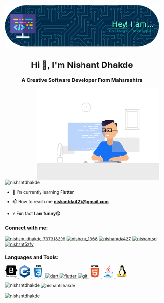 ![logo](./github-header-image.png)
<h1 align="center">Hi 👋, I'm Nishant Dhakde</h1>
<h3 align="center">A Creative Software Developer From Maharashtra</h3>

<img align="right" alt="coding" width="400" src="https://github.com/nishantdhakde/practice1/blob/master/68747470733a2f2f616e616c7974696373696e6469616d61672e636f6d2f77702d636f6e74656e742f75706c6f6164732f323031382f31322f646576656c6f7065722d6472696262626c652e676966.gif?raw=true">

<p align="left"> <img src="https://komarev.com/ghpvc/?username=nishantdhakde&label=Profile%20views&color=0e75b6&style=flat" alt="nishantdhakde" /> </p>

- 🌱 I’m currently learning **Flutter**

- 📫 How to reach me **nishantda427@gmail.com**

- ⚡ Fun fact **I am funny😛**

<h3 align="left">Connect with me:</h3>
<p align="left">
<a href="https://linkedin.com/in/nishant-dhakde-737313209" target="blank"><img align="center" src="https://raw.githubusercontent.com/rahuldkjain/github-profile-readme-generator/master/src/images/icons/Social/linked-in-alt.svg" alt="nishant-dhakde-737313209" height="30" width="40" /></a>
<a href="https://instagram.com/nishant_1368" target="blank"><img align="center" src="https://raw.githubusercontent.com/rahuldkjain/github-profile-readme-generator/master/src/images/icons/Social/instagram.svg" alt="nishant_1368" height="30" width="40" /></a>
<a href="https://www.codechef.com/users/nishantda427" target="blank"><img align="center" src="https://cdn.jsdelivr.net/npm/simple-icons@3.1.0/icons/codechef.svg" alt="nishantda427" height="30" width="40" /></a>
<a href="https://www.leetcode.com/nishantsd" target="blank"><img align="center" src="https://raw.githubusercontent.com/rahuldkjain/github-profile-readme-generator/master/src/images/icons/Social/leet-code.svg" alt="nishantsd" height="30" width="40" /></a>
<a href="https://auth.geeksforgeeks.org/user/nishant5zfv" target="blank"><img align="center" src="https://raw.githubusercontent.com/rahuldkjain/github-profile-readme-generator/master/src/images/icons/Social/geeks-for-geeks.svg" alt="nishant5zfv" height="30" width="40" /></a>
</p>

<h3 align="left">Languages and Tools:</h3>
<p align="left"> <a href="https://getbootstrap.com" target="_blank" rel="noreferrer"> <img src="https://raw.githubusercontent.com/devicons/devicon/master/icons/bootstrap/bootstrap-plain-wordmark.svg" alt="bootstrap" width="40" height="40"/> </a> <a href="https://www.w3schools.com/cpp/" target="_blank" rel="noreferrer"> <img src="https://raw.githubusercontent.com/devicons/devicon/master/icons/cplusplus/cplusplus-original.svg" alt="cplusplus" width="40" height="40"/> </a> <a href="https://www.w3schools.com/css/" target="_blank" rel="noreferrer"> <img src="https://raw.githubusercontent.com/devicons/devicon/master/icons/css3/css3-original-wordmark.svg" alt="css3" width="40" height="40"/> </a> <a href="https://dart.dev" target="_blank" rel="noreferrer"> <img src="https://www.vectorlogo.zone/logos/dartlang/dartlang-icon.svg" alt="dart" width="40" height="40"/> </a> <a href="https://flutter.dev" target="_blank" rel="noreferrer"> <img src="https://www.vectorlogo.zone/logos/flutterio/flutterio-icon.svg" alt="flutter" width="40" height="40"/> </a> <a href="https://git-scm.com/" target="_blank" rel="noreferrer"> <img src="https://www.vectorlogo.zone/logos/git-scm/git-scm-icon.svg" alt="git" width="40" height="40"/> </a> <a href="https://www.w3.org/html/" target="_blank" rel="noreferrer"> <img src="https://raw.githubusercontent.com/devicons/devicon/master/icons/html5/html5-original-wordmark.svg" alt="html5" width="40" height="40"/> </a> <a href="https://www.java.com" target="_blank" rel="noreferrer"> <img src="https://raw.githubusercontent.com/devicons/devicon/master/icons/java/java-original.svg" alt="java" width="40" height="40"/> </a> <a href="https://www.linux.org/" target="_blank" rel="noreferrer"> <img src="https://raw.githubusercontent.com/devicons/devicon/master/icons/linux/linux-original.svg" alt="linux" width="40" height="40"/> </a> </p>

<p><img align="left" src="https://github-readme-stats.vercel.app/api/top-langs?username=nishantdhakde&show_icons=true&locale=en&layout=compact" alt="nishantdhakde" /></p>

<p>&nbsp;<img align="center" src="https://github-readme-stats.vercel.app/api?username=nishantdhakde&show_icons=true&locale=en" alt="nishantdhakde" /></p>

<p><img align="center" src="https://github-readme-streak-stats.herokuapp.com/?user=nishantdhakde&" alt="nishantdhakde" /></p>
